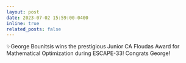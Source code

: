 ```yaml
---
layout: post
date: 2023-07-02 15:59:00-0400
inline: true
related_posts: false
---
```


:sparkles:George Bounitsis wins the prestigious Junior CA Floudas Award for Mathematical Optimization during ESCAPE-33! Congrats George! 
